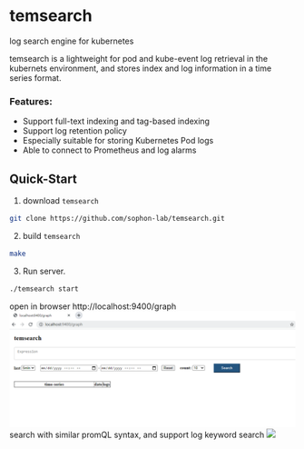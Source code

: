 # temsearch
log search engine for kubernetes

temsearch is a lightweight for pod and kube-event log retrieval in the kubernets environment, and stores index and log information in a time series format.
### Features:
- Support full-text indexing and tag-based indexing
- Support log retention policy
- Especially suitable for storing Kubernetes Pod logs
- Able to connect to Prometheus and log alarms


Quick-Start
--------------
1. download `temsearch`
```bash
git clone https://github.com/sophon-lab/temsearch.git
```
2. build `temsearch`
```bash
make
```
3. Run server.
```bash
./temsearch start
```

open in browser http://localhost:9400/graph
<img src="./docs/graph.png" style="zoom:100%;" />
search with similar promQL syntax, and support log keyword search
<img src="./docs/opt.gif" style="zoom:100%;" />
  










